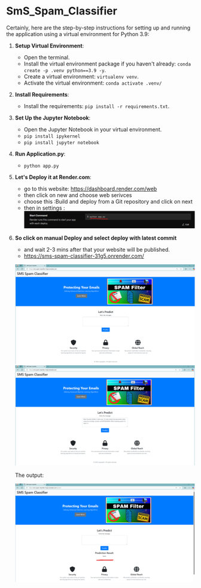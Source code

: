 # SmS_Spam_Classifier

Certainly, here are the step-by-step instructions for setting up and running the application using a virtual environment for Python 3.9:

1. **Setup Virtual Environment**:
   - Open the terminal.
   - Install the virtual environment package if you haven't already: `conda create -p .venv python==3.9 -y`.
   - Create a virtual environment: `virtualenv venv`.
   - Activate the virtual environment: `conda activate .venv/`


2. **Install Requirements**:
   - Install the requirements: `pip install -r requirements.txt`.

3. **Set Up the Jupyter Notebook**:
   - Open the Jupyter Notebook in your virtual environment.
   - `pip install ipykernel`
   - `pip install jupyter notebook`

4. **Run Application.py**:
   - `python app.py`

5. **Let's Deploy it at Render.com**:
   - go to this website: https://dashboard.render.com/web
   - then click on new and choose web serivces
   - choose this :Build and deploy from a Git repository and click on next
   - then in settings : ![alt text](image-1.png)


6. **So click on manual Deploy and select deploy with latest commit**
   - and wait 2-3 mins after that your website will be published.
   - https://sms-spam-classifier-31g5.onrender.com/

   ![alt text](image-2.png)
   ![alt text](image-3.png)

   The output:
   
   ![alt text](image-4.png)

   

 


